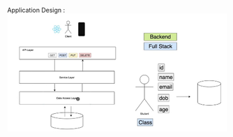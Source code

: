 Application Design : 
![alt text](https://github.com/kumaramit2000/hands_on_sprigboot/blob/main/src/main/resources/images/design.jpg?raw=true)
